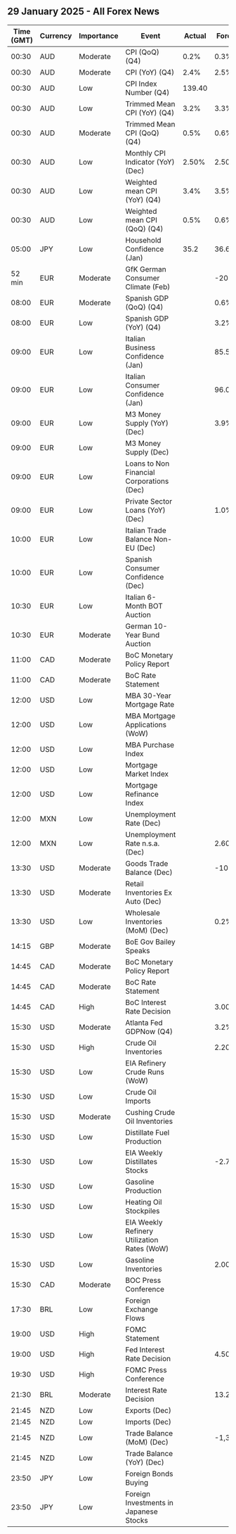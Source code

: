 ## 29 January 2025 - All Forex News

| Time (GMT) | Currency | Importance | Event | Actual | Forecast | Previous |
|------|----------|------------|-------|--------|----------|----------|
| 00:30 | AUD | Moderate | CPI (QoQ) (Q4) | 0.2% | 0.3% | 0.2% |
| 00:30 | AUD | Moderate | CPI (YoY) (Q4) | 2.4% | 2.5% | 2.8% |
| 00:30 | AUD | Low | CPI Index Number (Q4) | 139.40 |  | 139.10 |
| 00:30 | AUD | Low | Trimmed Mean CPI (YoY) (Q4) | 3.2% | 3.3% | 3.6% |
| 00:30 | AUD | Moderate | Trimmed Mean CPI (QoQ) (Q4) | 0.5% | 0.6% | 0.8% |
| 00:30 | AUD | Low | Monthly CPI Indicator (YoY) (Dec) | 2.50% | 2.50% | 2.30% |
| 00:30 | AUD | Low | Weighted mean CPI (YoY) (Q4) | 3.4% | 3.5% | 3.7% |
| 00:30 | AUD | Low | Weighted mean CPI (QoQ) (Q4) | 0.5% | 0.6% | 0.9% |
| 05:00 | JPY | Low | Household Confidence (Jan) | 35.2 | 36.6 | 36.2 |
| 52 min | EUR | Moderate | GfK German Consumer Climate (Feb) |  | -20.5 | -21.3 |
| 08:00 | EUR | Moderate | Spanish GDP (QoQ) (Q4) |  | 0.6% | 0.8% |
| 08:00 | EUR | Low | Spanish GDP (YoY) (Q4) |  | 3.2% | 3.3% |
| 09:00 | EUR | Low | Italian Business Confidence (Jan) |  | 85.5 | 85.8 |
| 09:00 | EUR | Low | Italian Consumer Confidence (Jan) |  | 96.0 | 96.3 |
| 09:00 | EUR | Low | M3 Money Supply (YoY) (Dec) |  | 3.9% | 3.8% |
| 09:00 | EUR | Low | M3 Money Supply (Dec) |  |  | 16,681.9B |
| 09:00 | EUR | Low | Loans to Non Financial Corporations (Dec) |  |  | 1.0% |
| 09:00 | EUR | Low | Private Sector Loans (YoY) (Dec) |  | 1.0% | 0.9% |
| 10:00 | EUR | Low | Italian Trade Balance Non-EU (Dec) |  |  | 5.91B |
| 10:00 | EUR | Low | Spanish Consumer Confidence (Dec) |  |  | 80.6 |
| 10:30 | EUR | Low | Italian 6-Month BOT Auction |  |  | 2.724% |
| 10:30 | EUR | Moderate | German 10-Year Bund Auction |  |  | 2.510% |
| 11:00 | CAD | Moderate | BoC Monetary Policy Report |  |  |  |
| 11:00 | CAD | Moderate | BoC Rate Statement |  |  |  |
| 12:00 | USD | Low | MBA 30-Year Mortgage Rate |  |  | 7.02% |
| 12:00 | USD | Low | MBA Mortgage Applications (WoW) |  |  | 0.1% |
| 12:00 | USD | Low | MBA Purchase Index |  |  | 163.0 |
| 12:00 | USD | Low | Mortgage Market Index |  |  | 224.6 |
| 12:00 | USD | Low | Mortgage Refinance Index |  |  | 558.8 |
| 12:00 | MXN | Low | Unemployment Rate (Dec) |  |  | 2.70% |
| 12:00 | MXN | Low | Unemployment Rate n.s.a. (Dec) |  | 2.60% | 2.60% |
| 13:30 | USD | Moderate | Goods Trade Balance (Dec) |  | -105.60B | -103.50B |
| 13:30 | USD | Moderate | Retail Inventories Ex Auto (Dec) |  |  | 0.5% |
| 13:30 | USD | Low | Wholesale Inventories (MoM) (Dec) |  | 0.2% | -0.2% |
| 14:15 | GBP | Moderate | BoE Gov Bailey Speaks |  |  |  |
| 14:45 | CAD | Moderate | BoC Monetary Policy Report |  |  |  |
| 14:45 | CAD | Moderate | BoC Rate Statement |  |  |  |
| 14:45 | CAD | High | BoC Interest Rate Decision |  | 3.00% | 3.25% |
| 15:30 | USD | Moderate | Atlanta Fed GDPNow (Q4) |  | 3.2% | 3.2% |
| 15:30 | USD | High | Crude Oil Inventories |  | 2.200M | -1.017M |
| 15:30 | USD | Low | EIA Refinery Crude Runs (WoW) |  |  | -1.125M |
| 15:30 | USD | Low | Crude Oil Imports |  |  | 0.184M |
| 15:30 | USD | Moderate | Cushing Crude Oil Inventories |  |  | -0.148M |
| 15:30 | USD | Low | Distillate Fuel Production |  |  | -0.473M |
| 15:30 | USD | Low | EIA Weekly Distillates Stocks |  | -2.750M | -3.070M |
| 15:30 | USD | Low | Gasoline Production |  |  | -0.043M |
| 15:30 | USD | Low | Heating Oil Stockpiles |  |  | 0.068M |
| 15:30 | USD | Low | EIA Weekly Refinery Utilization Rates (WoW) |  |  | -5.8% |
| 15:30 | USD | Low | Gasoline Inventories |  | 2.000M | 2.332M |
| 15:30 | CAD | Moderate | BOC Press Conference |  |  |  |
| 17:30 | BRL | Low | Foreign Exchange Flows |  |  | 0.806B |
| 19:00 | USD | High | FOMC Statement |  |  |  |
| 19:00 | USD | High | Fed Interest Rate Decision |  | 4.50% | 4.50% |
| 19:30 | USD | High | FOMC Press Conference |  |  |  |
| 21:30 | BRL | Moderate | Interest Rate Decision |  | 13.25% | 12.25% |
| 21:45 | NZD | Low | Exports (Dec) |  |  | 6.48B |
| 21:45 | NZD | Low | Imports (Dec) |  |  | 6.92B |
| 21:45 | NZD | Low | Trade Balance (MoM) (Dec) |  | -1,363M | -437M |
| 21:45 | NZD | Low | Trade Balance (YoY) (Dec) |  |  | -8,250M |
| 23:50 | JPY | Low | Foreign Bonds Buying |  |  | 819.3B |
| 23:50 | JPY | Low | Foreign Investments in Japanese Stocks |  |  | -66.1B |

